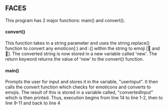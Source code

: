 ## FACES

This program has 2 major functions: main() and convert().
#### convert()
This function takes in a string parameter and uses the string.replace() function to convert any emoticon[:) and :(]
within the string to emoji [🙂 and 🙁]. The converted string is now stored in a new variable called 'new'. The return keyword returns the value of 'new'
to the convert() function.
           
#### main()
Prompts the user for input and stores it in the variable, "userInput". It then calls the convert function which checks for emoticons and converts to emojis. The result of this is stored in a variable called, "convertedInput" which is then printed.
Thus, execution begins from line 14 to line 1-2,  then to line 9-11 and back to line 4                                            
                                                                                                                                

                                                       
